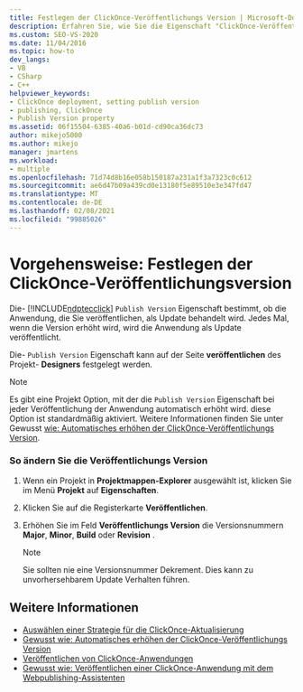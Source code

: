 ```yaml
---
title: Festlegen der ClickOnce-Veröffentlichungs Version | Microsoft-Dokumentation
description: Erfahren Sie, wie Sie die Eigenschaft "ClickOnce-Veröffentlichungs Version" festlegen, die bestimmt, ob die Anwendung ein Update ist.
ms.custom: SEO-VS-2020
ms.date: 11/04/2016
ms.topic: how-to
dev_langs:
- VB
- CSharp
- C++
helpviewer_keywords:
- ClickOnce deployment, setting publish version
- publishing, ClickOnce
- Publish Version property
ms.assetid: 06f15504-6385-40a6-b01d-cd90ca36dc73
author: mikejo5000
ms.author: mikejo
manager: jmartens
ms.workload:
- multiple
ms.openlocfilehash: 71d74d8b16e058b150187a231a1f3a7323c0c612
ms.sourcegitcommit: ae6d47b09a439cd0e13180f5e89510e3e347fd47
ms.translationtype: MT
ms.contentlocale: de-DE
ms.lasthandoff: 02/08/2021
ms.locfileid: "99885026"
---
```

# <a name="how-to-set-the-clickonce-publish-version"></a>Vorgehensweise: Festlegen der ClickOnce-Veröffentlichungsversion
Die- [!INCLUDE[ndptecclick](../deployment/includes/ndptecclick_md.md)] `Publish Version` Eigenschaft bestimmt, ob die Anwendung, die Sie veröffentlichen, als Update behandelt wird. Jedes Mal, wenn die Version erhöht wird, wird die Anwendung als Update veröffentlicht.

 Die- `Publish Version` Eigenschaft kann auf der Seite **veröffentlichen** des Projekt- **Designers** festgelegt werden.

> [!NOTE]
> Es gibt eine Projekt Option, mit der die `Publish Version` Eigenschaft bei jeder Veröffentlichung der Anwendung automatisch erhöht wird. diese Option ist standardmäßig aktiviert. Weitere Informationen finden Sie unter Gewusst [wie: Automatisches erhöhen der ClickOnce-Veröffentlichungs Version](../deployment/how-to-automatically-increment-the-clickonce-publish-version.md).

### <a name="to-change-the-publish-version"></a>So ändern Sie die Veröffentlichungs Version

1. Wenn ein Projekt in **Projektmappen-Explorer** ausgewählt ist, klicken Sie im Menü **Projekt** auf **Eigenschaften**.

2. Klicken Sie auf die Registerkarte **Veröffentlichen**.

3. Erhöhen Sie im Feld **Veröffentlichungs Version** die Versionsnummern **Major**, **Minor**, **Build** oder **Revision** .

    > [!NOTE]
    > Sie sollten nie eine Versionsnummer Dekrement. Dies kann zu unvorhersehbarem Update Verhalten führen.

## <a name="see-also"></a>Weitere Informationen
- [Auswählen einer Strategie für die ClickOnce-Aktualisierung](../deployment/choosing-a-clickonce-update-strategy.md)
- [Gewusst wie: Automatisches erhöhen der ClickOnce-Veröffentlichungs Version](../deployment/how-to-automatically-increment-the-clickonce-publish-version.md)
- [Veröffentlichen von ClickOnce-Anwendungen](../deployment/publishing-clickonce-applications.md)
- [Gewusst wie: Veröffentlichen einer ClickOnce-Anwendung mit dem Webpublishing-Assistenten](../deployment/how-to-publish-a-clickonce-application-using-the-publish-wizard.md)